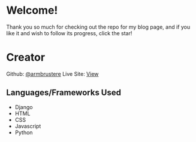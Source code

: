 # Welcome!
Thank you so much for checking out the repo for my blog page, and if you like it and wish to follow its progress, click the star!


# Creator
Github: [@armbrustere](https://github.com/armbrustere)
Live Site: [View](https://ethanarmbruster.com)
## Languages/Frameworks Used
- Django
- HTML
- CSS
- Javascript
- Python
